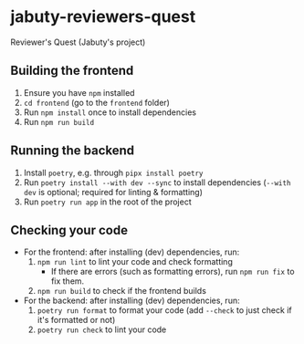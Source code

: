 # jabuty-reviewers-quest
Reviewer's Quest (Jabuty's project)

## Building the frontend

1. Ensure you have `npm` installed
2. `cd frontend` (go to the `frontend` folder)
3. Run `npm install` once to install dependencies
4. Run `npm run build`

## Running the backend

1. Install `poetry`, e.g. through `pipx install poetry`
2. Run `poetry install --with dev --sync` to install dependencies (`--with dev` is optional; required for linting & formatting)
2. Run `poetry run app` in the root of the project

## Checking your code

- For the frontend: after installing (dev) dependencies, run:
    1. `npm run lint` to lint your code and check formatting
        - If there are errors (such as formatting errors), run `npm run fix` to fix them.
    2. `npm run build` to check if the frontend builds
- For the backend: after installing (dev) dependencies, run:
    1. `poetry run format` to format your code (add `--check` to just check if it's formatted or not)
    2. `poetry run check` to lint your code
